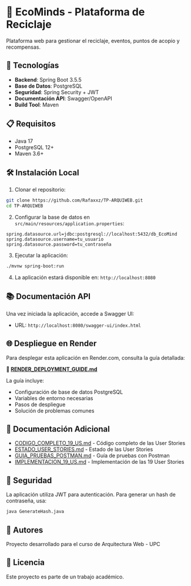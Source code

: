 # 🌱 EcoMinds - Plataforma de Reciclaje

Plataforma web para gestionar el reciclaje, eventos, puntos de acopio y recompensas.

## 🚀 Tecnologías

- **Backend**: Spring Boot 3.5.5
- **Base de Datos**: PostgreSQL
- **Seguridad**: Spring Security + JWT
- **Documentación API**: Swagger/OpenAPI
- **Build Tool**: Maven

## 📋 Requisitos

- Java 17
- PostgreSQL 12+
- Maven 3.6+

## 🛠️ Instalación Local

1. Clonar el repositorio:
```bash
git clone https://github.com/Rafaxxz/TP-ARQUIWEB.git
cd TP-ARQUIWEB
```

2. Configurar la base de datos en `src/main/resources/application.properties`:
```properties
spring.datasource.url=jdbc:postgresql://localhost:5432/db_EcoMind
spring.datasource.username=tu_usuario
spring.datasource.password=tu_contraseña
```

3. Ejecutar la aplicación:
```bash
./mvnw spring-boot:run
```

4. La aplicación estará disponible en: `http://localhost:8080`

## 📚 Documentación API

Una vez iniciada la aplicación, accede a Swagger UI:
- URL: `http://localhost:8080/swagger-ui/index.html`

## 🌐 Despliegue en Render

Para desplegar esta aplicación en Render.com, consulta la guía detallada:

**📖 [RENDER_DEPLOYMENT_GUIDE.md](RENDER_DEPLOYMENT_GUIDE.md)**

La guía incluye:
- Configuración de base de datos PostgreSQL
- Variables de entorno necesarias
- Pasos de despliegue
- Solución de problemas comunes

## 📖 Documentación Adicional

- [CODIGO_COMPLETO_19_US.md](CODIGO_COMPLETO_19_US.md) - Código completo de las User Stories
- [ESTADO_USER_STORIES.md](ESTADO_USER_STORIES.md) - Estado de las User Stories
- [GUIA_PRUEBAS_POSTMAN.md](GUIA_PRUEBAS_POSTMAN.md) - Guía de pruebas con Postman
- [IMPLEMENTACION_19_US.md](IMPLEMENTACION_19_US.md) - Implementación de las 19 User Stories

## 🔐 Seguridad

La aplicación utiliza JWT para autenticación. Para generar un hash de contraseña, usa:

```bash
java GenerateHash.java
```

## 👥 Autores

Proyecto desarrollado para el curso de Arquitectura Web - UPC

## 📝 Licencia

Este proyecto es parte de un trabajo académico.
